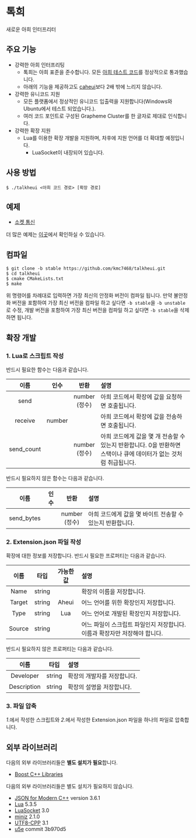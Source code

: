 # 톡희
새로운 아희 인터프리터

## 주요 기능
- 강력한 아희 인터프리팅
	- 톡희는 아희 표준을 준수합니다. 모든 [아희 테스트 코드](https://github.com/aheui/snippets)를 정상적으로 통과했습니다.
	- 아래의 기능을 제공하고도 [caheui](https://github.com/aheui/caheui)보다 2배 밖에 느리지 않습니다.
- 강력한 유니코드 지원
	- 모든 플랫폼에서 정상적인 유니코드 입출력을 지원합니다(Windows와 Ubuntu에서 테스트 되었습니다.).
	- 여러 코드 포인트로 구성된 Grapheme Cluster를 한 글자로 제대로 인식합니다.
- 강력한 확장 지원
	- Lua를 이용한 확장 개발을 지원하며, 차후에 지원 언어를 더 확대할 예정입니다.
		- LuaSocket이 내장되어 있습니다.

## 사용 방법
```
$ ./talkheui <아희 코드 경로> [확장 경로]
```

## 예제
- [소켓 통신](https://github.com/kmc7468/talkheui/wiki/%EC%95%84%ED%9D%AC-%EC%98%88%EC%A0%9C-%EC%86%8C%EC%BC%93-%ED%86%B5%EC%8B%A0)

더 많은 예제는 [이곳](https://github.com/kmc7468/talkheui/wiki)에서 확인하실 수 있습니다.

## 컴파일
```
$ git clone -b stable https://github.com/kmc7468/talkheui.git
$ cd talkheui
$ cmake CMakeLists.txt
$ make
```
위 명령어를 차례대로 입력하면 가장 최신의 안정화 버전이 컴파일 됩니다. 만약 불안정화 버전을 포함하여 가장 최신 버전을 컴파일 하고 싶다면 `-b stable`을 `-b unstable`로 수정, 개발 버전을 포함하여 가장 최신 버전을 컴파일 하고 싶다면 `-b stable`을 삭제하면 됩니다.

## 확장 개발
### 1. Lua로 스크립트 작성
반드시 필요한 함수는 다음과 같습니다.

|이름|인수|반환|설명|
|:-:|:-:|:-:|:-|
|send||number<br>(정수)|아희 코드에서 확장에 값을 요청하면 호출됩니다.||
|receive|number||아희 코드에서 확장에 값을 전송하면 호출됩니다.||
|send_count||number<br>(정수)|아희 코드에게 값을 몇 개 전송할 수 있는지 반환합니다. 0을 반환하면 스택이나 큐에 데이터가 없는 것처럼 취급됩니다.|

반드시 필요하지 않은 함수는 다음과 같습니다.

|이름|인수|반환|설명|
|:-:|:-:|:-:|:-|
|send_bytes||number<br>(정수)|아희 코드에게 값을 몇 바이트 전송할 수 있는지 반환합니다.|

### 2. Extension.json 파일 작성
확장에 대한 정보를 저장합니다. 반드시 필요한 프로퍼티는 다음과 같습니다.

|이름|타입|가능한 값|설명|
|:-:|:-:|:-:|:-|
|Name|string||확장의 이름을 저장합니다.|
|Target|string|Aheui|어느 언어를 위한 확장인지 저장합니다.|
|Type|string|Lua|어느 언어로 개발된 확장인지 저장합니다.|
|Source|string||어느 파일이 스크립트 파일인지 저장합니다. 이름과 확장자만 저장해야 합니다.|

반드시 필요하지 않은 프로퍼티는 다음과 같습니다.

|이름|타입|설명|
|:-:|:-:|:-|
|Developer|string|확장의 개발자를 저장합니다.|
|Description|string|확장의 설명을 저장합니다.|

### 3. 파일 압축
*1*.에서 작성한 스크립트와 *2*.에서 작성한 Extension.json 파일을 하나의 파일로 압축합니다.

## 외부 라이브러리
다음의 외부 라이브러리들은 **별도 설치가 필요**합니다.
- [Boost C++ Libraries](https://www.boost.org)

다음의 외부 라이브러리들은 별도 설치가 필요하지 않습니다.
- [JSON for Modern C++](https://github.com/nlohmann/json) version 3.6.1
- [Lua](https://www.lua.org) 5.3.5
- [LuaSocket](https://github.com/diegonehab/luasocket) 3.0
- [miniz](https://github.com/richgel999/miniz) 2.1.0
- [UTF8-CPP](https://github.com/nemtrif/utfcpp) 3.1
- [u5e](https://github.com/ruoso/u5e) commit 3b970d5